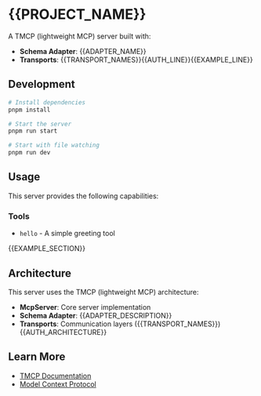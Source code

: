# {{PROJECT_NAME}}

A TMCP (lightweight MCP) server built with:

- **Schema Adapter**: {{ADAPTER_NAME}}
- **Transports**: {{TRANSPORT_NAMES}}{{AUTH_LINE}}{{EXAMPLE_LINE}}

## Development

```bash
# Install dependencies
pnpm install

# Start the server
pnpm run start

# Start with file watching
pnpm run dev
```

## Usage

This server provides the following capabilities:

### Tools

- `hello` - A simple greeting tool

{{EXAMPLE_SECTION}}

## Architecture

This server uses the TMCP (lightweight MCP) architecture:

- **McpServer**: Core server implementation
- **Schema Adapter**: {{ADAPTER_DESCRIPTION}}
- **Transports**: Communication layers ({{TRANSPORT_NAMES}}){{AUTH_ARCHITECTURE}}

## Learn More

- [TMCP Documentation](https://github.com/paoloricciuti/tmcp)
- [Model Context Protocol](https://modelcontextprotocol.io/)